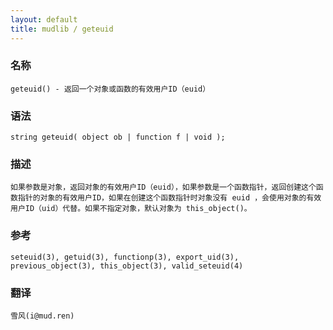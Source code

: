 ```yaml
---
layout: default
title: mudlib / geteuid
---
```


### 名称

    geteuid() - 返回一个对象或函数的有效用户ID（euid）

### 语法

    string geteuid( object ob | function f | void );

### 描述

    如果参数是对象，返回对象的有效用户ID（euid），如果参数是一个函数指针，返回创建这个函数指针的对象的有效用户ID，如果在创建这个函数指针时对象没有 euid ，会使用对象的有效用户ID（uid）代替。如果不指定对象，默认对象为 this_object()。

### 参考

    seteuid(3), getuid(3), functionp(3), export_uid(3), previous_object(3), this_object(3), valid_seteuid(4)

### 翻译

    雪风(i@mud.ren)
